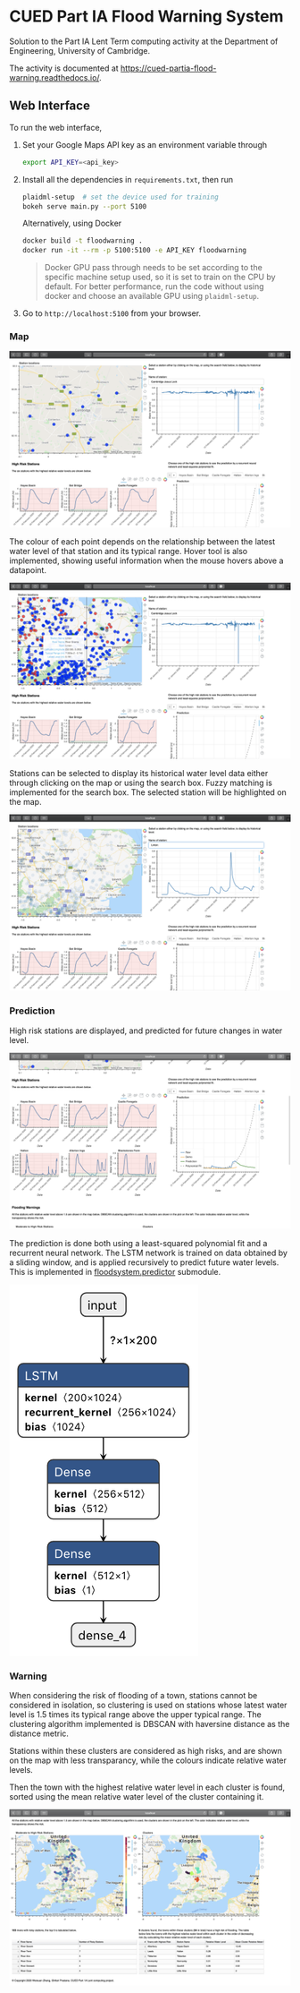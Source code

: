 # CUED Part IA Flood Warning System

Solution to the Part IA Lent Term computing activity at the Department of
Engineering, University of Cambridge.

The activity is documented at
https://cued-partia-flood-warning.readthedocs.io/.


## Web Interface

To run the web interface, 
1. Set your Google Maps API key as an environment variable through
    ```bash
    export API_KEY=<api_key>
    ``` 
1. Install all the dependencies in `requirements.txt`, then run
    ```bash
    plaidml-setup  # set the device used for training
    bokeh serve main.py --port 5100
    ```
    Alternatively, using Docker
    ```bash
    docker build -t floodwarning .
    docker run -it --rm -p 5100:5100 -e API_KEY floodwarning
    ```
    > Docker GPU pass through needs to be set according to the specific machine setup used, so it is set to train on the CPU by default. For better performance, run the code without using docker and choose an available GPU using `plaidml-setup`.
1. Go to `http://localhost:5100` from your browser.



### Map

![map](/docs/1.png)

The colour of each point depends on the relationship between the latest water level of that station and its typical range. Hover tool is also implemented, showing useful information when the mouse hovers above a datapoint.

![zoom_out](/docs/zoom_out.png)

Stations can be selected to display its historical water level data either through clicking on the map or using the search box. Fuzzy matching is implemented for the search box. The selected station will be highlighted on the map.

![search](/docs/search.png)

### Prediction

High risk stations are displayed, and predicted for future changes in water level.

![prediction](/docs/2.png)

The prediction is done both using a least-squared polynomial fit and a recurrent neural network. The LSTM network is trained on data obtained by a sliding window, and is applied recursively to predict future water levels. This is implemented in [floodsystem.predictor](/floodsystem/predictor.py) submodule.

![network](/docs/network.png)

### Warning

When considering the risk of flooding of a town, stations cannot be considered in isolation, so clustering is used on stations whose latest water level is 1.5 times its typical range above the upper typical range. The clustering algorithm implemented is DBSCAN with haversine distance as the distance metric.

Stations within these clusters are considered as high risks, and are shown on the map with less transparancy, while the colours indicate relative water levels.

Then the town with the highest relative water level in each cluster is found, sorted using the mean relative water level of the cluster containing it.

![warning](/docs/3.png)



